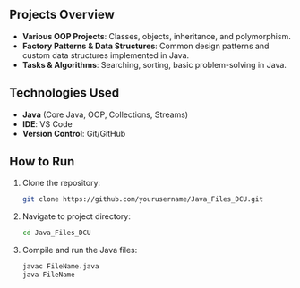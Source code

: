 ## Projects Overview

- **Various OOP Projects**: Classes, objects, inheritance, and polymorphism.
- **Factory Patterns & Data Structures**: Common design patterns and custom data structures implemented in Java.
- **Tasks & Algorithms**: Searching, sorting, basic problem-solving in Java.

## Technologies Used

- **Java** (Core Java, OOP, Collections, Streams)
- **IDE**: VS Code
- **Version Control**: Git/GitHub

## How to Run

1. Clone the repository:
   ```bash
   git clone https://github.com/yourusername/Java_Files_DCU.git

2. Navigate to project directory:
   ```bash
   cd Java_Files_DCU

3. Compile and run the Java files:
   ```bash
   javac FileName.java
   java FileName
